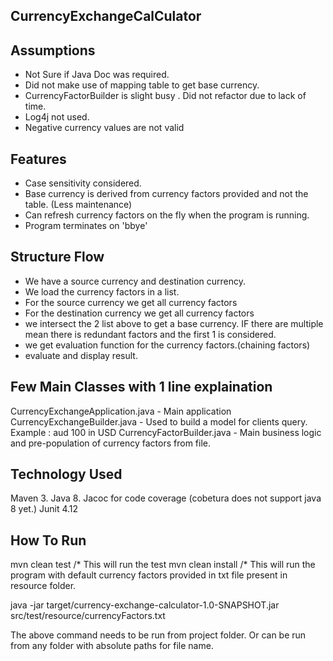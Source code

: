 CurrencyExchangeCalCulator
-------

Assumptions
----
* Not Sure if Java Doc was required.
* Did not make use of mapping table to get base currency.
* CurrencyFactorBuilder is slight busy . Did not refactor due to lack of time.
* Log4j not used.
* Negative currency values are not valid

Features
----
* Case sensitivity considered.
* Base currency is derived from currency factors provided and not the table. (Less  maintenance)
* Can refresh currency factors on the fly when the program is running.
* Program terminates on 'bbye'


Structure Flow
---
* We have a source currency and destination currency.
* We load the currency factors in a list.
* For the source currency we get all currency factors
* For the destination currency we get all currency factors
* we intersect the 2 list above to get a base currency. IF there are multiple mean there is redundant factors and the first 1 is considered.
* we get evaluation function for the currency factors.(chaining factors)
* evaluate and display result.

Few Main Classes with 1 line explaination
---
CurrencyExchangeApplication.java - Main application
CurrencyExchangeBuilder.java - Used to build a model for clients query. Example : aud 100 in USD
CurrencyFactorBuilder.java - Main business logic and pre-population of currency factors from file.


Technology Used
---
Maven 3.
Java 8.
Jacoc for code coverage (cobetura does not support java 8 yet.)
Junit 4.12

How To Run
---
mvn clean test /* This will run the test
mvn clean install /* This will run the program with default currency factors provided in txt file present in resource folder.

java -jar target/currency-exchange-calculator-1.0-SNAPSHOT.jar src/test/resource/currencyFactors.txt

The above command needs to be run from project folder. Or can be run from any folder with absolute paths for file name.
